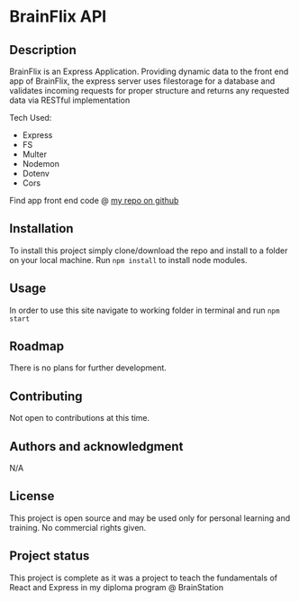 # BrainFlix API

## Description

BrainFlix is an Express Application. Providing dynamic data to the front end app of BrainFlix, the express server uses filestorage for a database and validates incoming requests for proper structure and returns any requested data via RESTful implementation

Tech Used: 

- Express
- FS
- Multer
- Nodemon
- Dotenv
- Cors

Find app front end code @ [my repo on github](https://github.com/nicholas-hucal/nicholas-hucal-brainflix)

## Installation

To install this project simply clone/download the repo and install to a folder on your local machine. Run ```npm install``` to install node modules.

## Usage

In order to use this site navigate to working folder in terminal and run ```npm start```

## Roadmap

There is no plans for further development.

## Contributing

Not open to contributions at this time.

## Authors and acknowledgment

N/A

## License

This project is open source and may be used only for personal learning and training. No commercial rights given.

## Project status

This project is complete as it was a project to teach the fundamentals of React and Express in my diploma program @ BrainStation